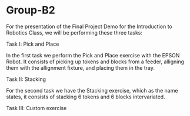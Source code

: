 # Group-B2 
For the presentation of the Final Project Demo for the Introduction to Robotics Class, we will be performing these three tasks:

Task I: Pick and Place

In the first task we perform the Pick and Place exercise with the EPSON Robot. It consists of picking up tokens and blocks from a feeder, alligning them with the allignment fixture, and placing them in the tray.

Task II: Stacking

For the second task we have the Stacking exercise, which as the name states, it consists of stacking 6 tokens and 6 blocks intervariated.


Task III: Custom exercise
